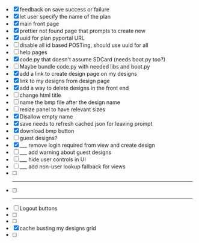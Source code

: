 - [x] feedback on save success or failure
- [x] let user specify the name of the plan
- [x] main front page
- [x] prettier not found page that prompts to create new
- [x] uuid for plan pyportal URL 
- [ ] disable all id based POSTing, should use uuid for all
- [ ] help pages
- [x] code.py that doesn't assume SDCard (needs boot.py too?)
- [ ] Maybe bundle code.py with needed libs and boot.py
- [x] add a link to create design page on my designs
- [x] link to my designs from design page
- [x] add a way to delete designs in the front end
- [ ] change html title
- [ ] name the bmp file after the design name
- [ ] resize panel to have relevant sizes
- [x] Disallow empty name
- [x] save needs to refresh cached json for leaving prompt
- [x] download bmp button
- [ ] guest designs?
- [x] ___ remove login required from view and create design
- [ ] ___ add warning about guest designs
- [ ] ___ hide user controls in UI
- [ ] ___ add non-user lookup fallback for views
- [ ] ___ 
- [ ] ___ 
- [ ] Logout buttons 
- [ ]  
- [ ]  
- [x] cache busting my designs grid
- [ ] 



